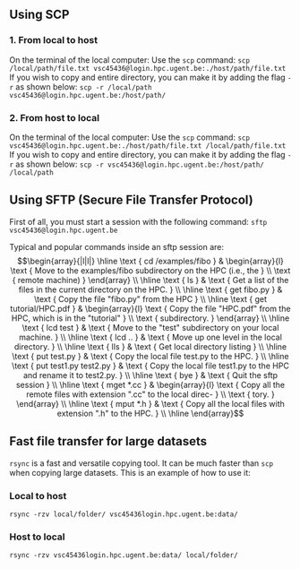 ## Using SCP

### 1. From local to host
On the terminal of the local computer:
Use the `scp` command: 
`scp /local/path/file.txt vsc45436@login.hpc.ugent.be:./host/path/file.txt`
If you wish to copy and entire directory, you can make it by adding the flag `-r` as shown below:
`scp -r /local/path vsc45436@login.hpc.ugent.be:/host/path/`

### 2. From host to local

On the terminal of the local computer:
Use the `scp` command:
`scp vsc45436@login.hpc.ugent.be:./host/path/file.txt /local/path/file.txt `
If you wish to copy and entire directory, you can make it by adding the flag `-r` as shown below:
`scp -r vsc45436@login.hpc.ugent.be:/host/path/ /local/path`

## Using SFTP (Secure File Transfer Protocol)

First of all, you must start a session with the following command:
`sftp vsc45436@login.hpc.ugent.be`

Typical and popular commands inside an sftp session are:
$$\begin{array}{|l|l|}
\hline \text { cd /examples/fibo } & \begin{array}{l}
\text { Move to the examples/fibo subdirectory on the HPC (i.e., the } \\
\text { remote machine) }
\end{array} \\
\hline \text { ls } & \text { Get a list of the files in the current directory on the HPC. } \\
\hline \text { get fibo.py } & \text { Copy the file "fibo.py" from the HPC } \\
\hline \text { get tutorial/HPC.pdf } & \begin{array}{l}
\text { Copy the file "HPC.pdf" from the HPC, which is in the "tutorial" } \\
\text { subdirectory. }
\end{array} \\
\hline \text { lcd test } & \text { Move to the "test" subdirectory on your local machine. } \\
\hline \text { lcd .. } & \text { Move up one level in the local directory. } \\
\hline \text { lls } & \text { Get local directory listing } \\
\hline \text { put test.py } & \text { Copy the local file test.py to the HPC. } \\
\hline \text { put test1.py test2.py } & \text { Copy the local file test1.py to the HPC and rename it to test2.py. } \\
\hline \text { bye } & \text { Quit the sftp session } \\
\hline \text { mget *.cc } & \begin{array}{l}
\text { Copy all the remote files with extension ".cc" to the local direc- } \\
\text { tory. }
\end{array} \\
\hline \text { mput *.h } & \text { Copy all the local files with extension ".h" to the HPC. } \\
\hline
\end{array}$$



## Fast file transfer for large datasets
`rsync` is a fast and versatile copying tool. It can be much faster than `scp` when copying large datasets. This is an example of how to use it:
### Local to host
`rsync -rzv local/folder/ vsc45436login.hpc.ugent.be:data/`

### Host to local
`rsync -rzv vsc45436login.hpc.ugent.be:data/ local/folder/`


